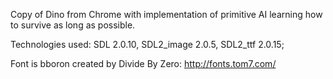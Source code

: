 Copy of Dino from Chrome with implementation of primitive AI learning how to survive as long as possible.

Technologies used:
SDL 2.0.10,
SDL2_image 2.0.5,
SDL2_ttf 2.0.15;

Font is bboron created by Divide By Zero:
http://fonts.tom7.com/
